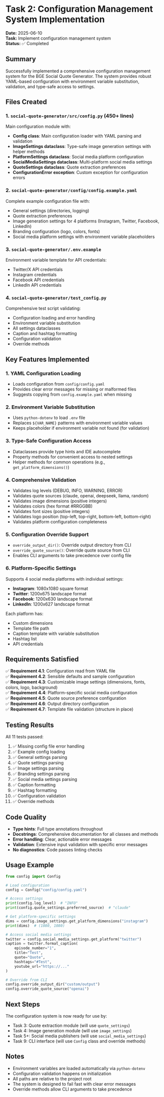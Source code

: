 # Task 2: Configuration Management System Implementation

**Date:** 2025-06-10  
**Task:** Implement configuration management system  
**Status:** ✅ Completed

## Summary

Successfully implemented a comprehensive configuration management system for the BGE Social Quote Generator. The system provides robust YAML-based configuration with environment variable substitution, validation, and type-safe access to settings.

## Files Created

### 1. `social-quote-generator/src/config.py` (450+ lines)
Main configuration module with:
- **Config class**: Main configuration loader with YAML parsing and validation
- **ImageSettings dataclass**: Type-safe image generation settings with helper methods
- **PlatformSettings dataclass**: Social media platform configuration
- **SocialMediaSettings dataclass**: Multi-platform social media settings
- **QuoteSettings dataclass**: Quote extraction preferences
- **ConfigurationError exception**: Custom exception for configuration errors

### 2. `social-quote-generator/config/config.example.yaml`
Complete example configuration file with:
- General settings (directories, logging)
- Quote extraction preferences
- Image generation settings for 4 platforms (Instagram, Twitter, Facebook, LinkedIn)
- Branding configuration (logo, colors, fonts)
- Social media platform settings with environment variable placeholders

### 3. `social-quote-generator/.env.example`
Environment variable template for API credentials:
- Twitter/X API credentials
- Instagram credentials
- Facebook API credentials
- LinkedIn API credentials

### 4. `social-quote-generator/test_config.py`
Comprehensive test script validating:
- Configuration loading and error handling
- Environment variable substitution
- All settings dataclasses
- Caption and hashtag formatting
- Configuration validation
- Override methods

## Key Features Implemented

### 1. YAML Configuration Loading
- Loads configuration from `config/config.yaml`
- Provides clear error messages for missing or malformed files
- Suggests copying from `config.example.yaml` when missing

### 2. Environment Variable Substitution
- Uses `python-dotenv` to load `.env` file
- Replaces `${VAR_NAME}` patterns with environment variable values
- Keeps placeholder if environment variable not found (for validation)

### 3. Type-Safe Configuration Access
- Dataclasses provide type hints and IDE autocomplete
- Property methods for convenient access to nested settings
- Helper methods for common operations (e.g., `get_platform_dimensions()`)

### 4. Comprehensive Validation
- Validates log levels (DEBUG, INFO, WARNING, ERROR)
- Validates quote sources (claude, openai, deepseek, llama, random)
- Validates image dimensions (positive integers)
- Validates colors (hex format #RRGGBB)
- Validates font sizes (positive integers)
- Validates logo position (top-left, top-right, bottom-left, bottom-right)
- Validates platform configuration completeness

### 5. Configuration Override Support
- `override_output_dir()`: Override output directory from CLI
- `override_quote_source()`: Override quote source from CLI
- Enables CLI arguments to take precedence over config file

### 6. Platform-Specific Settings
Supports 4 social media platforms with individual settings:
- **Instagram**: 1080x1080 square format
- **Twitter**: 1200x675 landscape format
- **Facebook**: 1200x630 landscape format
- **LinkedIn**: 1200x627 landscape format

Each platform has:
- Custom dimensions
- Template file path
- Caption template with variable substitution
- Hashtag list
- API credentials

## Requirements Satisfied

✅ **Requirement 4.1**: Configuration read from YAML file  
✅ **Requirement 4.2**: Sensible defaults and sample configuration  
✅ **Requirement 4.3**: Customizable image settings (dimensions, fonts, colors, logo, background)  
✅ **Requirement 4.4**: Platform-specific social media configuration  
✅ **Requirement 4.5**: Quote source preference configuration  
✅ **Requirement 4.6**: Output directory configuration  
✅ **Requirement 4.7**: Template file validation (structure in place)

## Testing Results

All 11 tests passed:
1. ✅ Missing config file error handling
2. ✅ Example config loading
3. ✅ General settings parsing
4. ✅ Quote settings parsing
5. ✅ Image settings parsing
6. ✅ Branding settings parsing
7. ✅ Social media settings parsing
8. ✅ Caption formatting
9. ✅ Hashtag formatting
10. ✅ Configuration validation
11. ✅ Override methods

## Code Quality

- **Type hints**: Full type annotations throughout
- **Docstrings**: Comprehensive documentation for all classes and methods
- **Error handling**: Clear, actionable error messages
- **Validation**: Extensive input validation with specific error messages
- **No diagnostics**: Code passes linting checks

## Usage Example

```python
from config import Config

# Load configuration
config = Config("config/config.yaml")

# Access settings
print(config.log_level)  # "INFO"
print(config.quote_settings.preferred_source)  # "claude"

# Get platform-specific settings
dims = config.image_settings.get_platform_dimensions("instagram")
print(dims)  # (1080, 1080)

# Access social media settings
twitter = config.social_media_settings.get_platform("twitter")
caption = twitter.format_caption(
    episode_number="1",
    title="Test",
    quote="Quote",
    hashtags="#Test",
    youtube_url="https://..."
)

# Override from CLI
config.override_output_dir("custom/output")
config.override_quote_source("openai")
```

## Next Steps

The configuration system is now ready for use by:
- Task 3: Quote extraction module (will use `quote_settings`)
- Task 4: Image generation module (will use `image_settings`)
- Task 5+: Social media publishers (will use `social_media_settings`)
- Task 9: CLI interface (will use `Config` class and override methods)

## Notes

- Environment variables are loaded automatically via `python-dotenv`
- Configuration validation happens on initialization
- All paths are relative to the project root
- The system is designed to fail fast with clear error messages
- Override methods allow CLI arguments to take precedence
